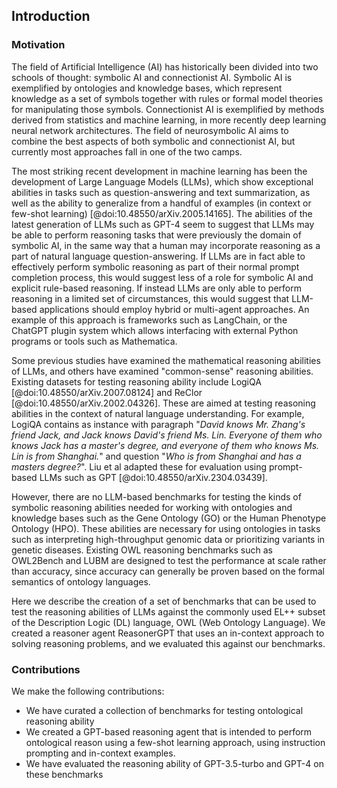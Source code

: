 ## Introduction

### Motivation

The field of Artificial Intelligence (AI) has historically been divided into two schools of thought:
symbolic AI and connectionist AI. Symbolic AI is exemplified by ontologies and knowledge bases, which represent
knowledge as a set of symbols together with rules or formal model theories for manipulating those symbols.
Connectionist AI is exemplified by methods derived from statistics and machine learning, in more recently deep learning neural network
architectures. The field of neurosymbolic AI aims to combine the best aspects of both symbolic and connectionist AI,
but currently most approaches fall in one of the two camps.

The most striking recent development in machine learning has been the development of Large Language Models (LLMs),
which show exceptional abilities in tasks such as question-answering and text summarization,
as well as the ability to generalize from a handful of examples (in context or few-shot learning)
[@doi:10.48550/arXiv.2005.14165]. 
The abilities of the latest generation of LLMs such as GPT-4 seem to suggest that LLMs may be able to perform
reasoning tasks that were previously the domain of symbolic AI, in the same way that a human may incorporate
reasoning as a part of natural language question-answering. If LLMs are in fact able to effectively perform symbolic reasoning as part of their normal prompt completion process, this would suggest less of a role for symbolic AI and
explicit rule-based reasoning. If instead LLMs are only able to perform reasoning in a limited set of circumstances,
this would suggest that LLM-based applications should employ hybrid or multi-agent approaches. An example
of this approach is frameworks such as LangChain, or the ChatGPT plugin system which allows interfacing with external Python programs or tools such as Mathematica.

Some previous studies have examined the mathematical reasoning abilities of LLMs, and others have
examined "common-sense" reasoning abilities. Existing datasets for testing reasoning ability include  LogiQA [@doi:10.48550/arXiv.2007.08124] and ReClor [@doi:10.48550/arXiv.2002.04326]. These are aimed at testing reasoning abilities in the
context of natural language understanding. For example, LogiQA contains as instance with paragraph
"_David knows Mr. Zhang's friend Jack, and Jack knows David's friend  Ms. Lin. Everyone of them who knows Jack has a master's degree, and  everyone of them who knows Ms. Lin is from Shanghai._" and question "_Who is from Shanghai and has a masters degree?_".
Liu et al adapted these for evaluation using prompt-based LLMs such as GPT [@doi:10.48550/arXiv.2304.03439].

However, there are no LLM-based benchmarks for testing the kinds of symbolic reasoning abilities
needed for working with ontologies and knowledge bases such as the Gene Ontology (GO) or the
Human Phenotype Ontology (HPO). These abilities are necessary for using ontologies in tasks such
as interpreting high-throughput genomic data or prioritizing variants in genetic diseases. Existing
OWL reasoning benchmarks such as OWL2Bench and LUBM are designed to test the performance at scale rather
than accuracy, since accuracy can generally be proven based on the formal semantics of ontology languages.

Here we describe the creation of a set of benchmarks that can be used to test the reasoning abilities
of LLMs against the commonly used EL++ subset of the Description Logic (DL) language, OWL (Web Ontology Language).
We created a reasoner agent ReasonerGPT that uses an in-context approach to solving reasoning problems, and
we evaluated this against our benchmarks.

### Contributions

We make the following contributions:

- We have curated a collection of benchmarks for testing ontological reasoning ability
- We created a GPT-based reasoning agent that is intended to perform ontological reason using
  a few-shot learning approach, using instruction prompting and in-context examples.
- We have evaluated the reasoning ability of GPT-3.5-turbo and GPT-4 on these benchmarks